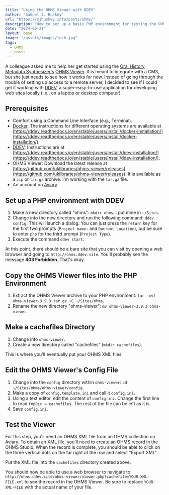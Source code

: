 ```yaml
---
title: "Using the OHMS Viewer with DDEV"
author: "Samuel J. Huskey"
url: "https://sjhuskey.info/posts/ohms/"
description: "How to set up a basic PHP environment for testing the OHMS Viewer."
date: "2024-06-21"
layout: base
image: "/assets/images/tech.jpg"
tags:
  - OHMS
  - posts
---
```


A colleague asked me to help her get started using the [Oral History Metadata Synthesizer's](https://www.oralhistoryonline.org/) [OHMS Viewer](https://github.com/uklibraries/ohms-viewer). It is meant to integrate with a CMS, but she just needs to see how it works for now. Instead of going through the trouble of setting up access to a remote server, I decided to see if I could get it working with [DDEV](https://ddev.com/), a super-easy-to-use application for developing web sites locally (i.e., on a laptop or desktop computer).

## Prerequisites

- Comfort using a Command Line Interface (e.g., Terminal).
- [Docker](https://www.docker.com/). The instructions for different operating systems are available at [https://ddev.readthedocs.io/en/stable/users/install/docker-installation/](https://ddev.readthedocs.io/en/stable/users/install/docker-installation/).
- [DDEV](https://ddev.com/): Instructions are at [https://ddev.readthedocs.io/en/stable/users/install/ddev-installation/](https://ddev.readthedocs.io/en/stable/users/install/ddev-installation/).
- OHMS Viewer: Download the latest release at [https://github.com/uklibraries/ohms-viewer/releases](https://github.com/uklibraries/ohms-viewer/releases). It is available as a `zip` or `tar.gz` archive. I'm working with the `tar.gz` file.
- An account on [Aviary](https://www.aviaryplatform.com/).

## Set up a PHP environment with DDEV

1. Make a new directory called "ohms": `mkdir ohms`. I put mine in `~/Sites`.
1. Change into the new directory and run the following command: `ddev config`. This will launch a dialog. You can just press the `return` key for the first two prompts (`Project name:` and `Docroot Location`), but be sure to enter `php` for the third prompt (`Project Type`).
1. Execute the command `ddev start`.

At this point, there should be a bare site that you can visit by opening a web browser and going to `http://ohms.ddev.site`. You'll probably see the message **403 Forbidden**. That's okay.

## Copy the OHMS Viewer files into the PHP Environment

1. Extract the OHMS Viewer archive to your PHP environment: `tar -xvf ohms-viewer-3.9.3.tar.gz -C ~/Sites/ohms`.
1. Rename the new directory "ohms-viewer": `mv ohms-viewer-3.9.3 ohms-viewer`.

## Make a cachefiles Directory

1. Change into `ohms-viewer`.
1. Create a new directory called "cachefiles" (`mkdir cachefiles`).

This is where you'll eventually put your OHMS XML files.

## Edit the OHMS Viewer's Config File

1. Change into the `config` directory within `ohms-viewer`: `cd ~/Sites/ohms/ohms-viewer/config`.
1. Make a copy of `config.template.ini` and call it `config.ini`.
1. Using a text editor, edit the content of `config.ini`. Change the first line to read `tmpDir = cachefiles`. The rest of the file can be left as it is.
1. Save `config.ini`.

## Test the Viewer

For this step, you'll need an OHMS XML file from an OHMS collection on [Aviary](https://www.aviaryplatform.com/). To obtain an XML file, you'll need to create an OHMS record in the OHMS Studio. When the record is complete, you should be able to click on the three vertical dots on the far right of the row and select "Export XML".

Put the XML file into the `cachefiles` directory created above.

You should now be able to use a web browser to navigate to `http://ohms.ddev.site/ohms-viewer/viewer.php?cachefile=YOUR-XML-FILE.xml` to see the record in the OHMS Viewer. Be sure to replace `YOUR-XML-FILE` with the actual name of your file.
